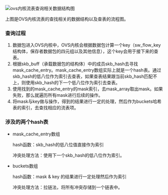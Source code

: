 ![ovs内核流表查询相关数据结构图](https://github.com/liqia/SDN-AI-/blob/master/ovs/img/ovs%20hash%E8%A1%A8%E6%9F%A5%E8%AF%A2%E7%9B%B8%E5%85%B3%E6%95%B0%E6%8D%AE%E7%BB%93%E6%9E%84%E5%9B%BE.jpg)

上图是OVS内核流表的查找相关的数据结构以及查表的流程图。



### 查询过程

1. 数据包进入OVS内核中，OVS内核会根据数据包计算一个key（sw_flow_key结构体，保存者数据包的四元组以及其他信息），这个key会用于接下来的查表。
2. 根据skb_buff（承载数据包的结构体）中的成员skb_hash去寻找mask_cache_entry。mask_cache_entry数组实际上就是一个hash表。通过skb_hash的低八位作为索引去查表，如果查表结果跟当前skb_hash匹配不上，则使用skb_hash的下一个低八位作为索引去查表。
3. 使用找到的mask_cache_entry的mask索引，去mask_array取出mask。如果失败，那么就遍历所有mask进行后续的操作。
4. 将mask与key做与操作，得到的结果进行一定的处理，然后作为buckets哈希表的索引，去查找相应的流表项。

### 涉及的两个hash表

- mask_cache_entry数组

  hash函数：skb_hash的低八位值直接作为索引

  冲突处理方法：使用下一个skb_hash的低八位作为索引。

- buckets数组

  hash函数：mask & key 的结果进行一定处理然后作为索引

  冲突处理方法：拉链法，将所有冲突存储到一个链表中。
